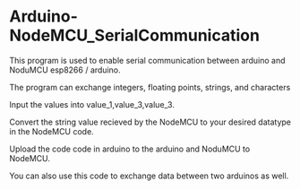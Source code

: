 # Arduino-NodeMCU_SerialCommunication
This program is used to enable serial communication between arduino and NoduMCU esp8266 / arduino.

The program can exchange integers, floating points, strings, and characters

Input the values into value_1,value_3,value_3.

Convert the string value recieved by the NodeMCU to your desired datatype in the NodeMCU code.

Upload the code code in arduino to the arduino and NoduMCU to NodeMCU.

You can also use this code to exchange data between two arduinos as well.
